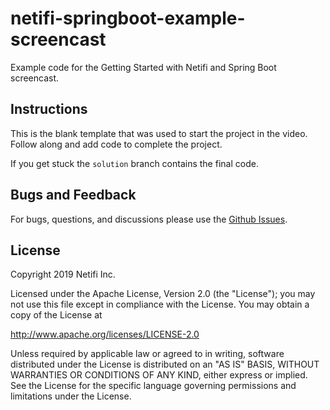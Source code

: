 # netifi-springboot-example-screencast
Example code for the Getting Started with Netifi and Spring Boot screencast.

## Instructions
This is the blank template that was used to start the project in the video. Follow along and add code to complete the
project. 

If you get stuck the `solution` branch contains the final code.

## Bugs and Feedback
For bugs, questions, and discussions please use the [Github Issues](https://github.com/netifi/netifi-quickstart-video1/issues).

## License
Copyright 2019 Netifi Inc.

Licensed under the Apache License, Version 2.0 (the "License");
you may not use this file except in compliance with the License.
You may obtain a copy of the License at

   http://www.apache.org/licenses/LICENSE-2.0

Unless required by applicable law or agreed to in writing, software
distributed under the License is distributed on an "AS IS" BASIS,
WITHOUT WARRANTIES OR CONDITIONS OF ANY KIND, either express or implied.
See the License for the specific language governing permissions and
limitations under the License.
